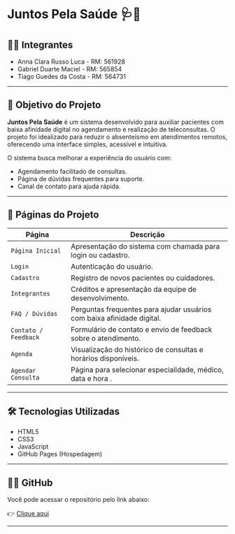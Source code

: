# Juntos Pela Saúde 🩺💙

## 👨‍💻 Integrantes
- Anna Clara Russo Luca - RM: 561928
- Gabriel Duarte Maciel - RM: 565854
- Tiago Guedes da Costa - RM: 564731


---

## 📘 Objetivo do Projeto

**Juntos Pela Saúde** é um sistema desenvolvido para auxiliar pacientes com baixa afinidade digital no agendamento e realização de teleconsultas. O projeto foi idealizado para reduzir o absenteísmo em atendimentos remotos, oferecendo uma interface simples, acessível e intuitiva. 

O sistema busca melhorar a experiência do usuário com:
- Agendamento facilitado de consultas.
- Página de dúvidas frequentes para suporte.
- Canal de contato para ajuda rápida.

---

## 📄 Páginas do Projeto

| Página                 | Descrição                                                                 |
|------------------------|---------------------------------------------------------------------------|
| `Página Inicial`       | Apresentação do sistema com chamada para login ou cadastro.               |
| `Login`                | Autenticação do usuário.                                                  |
| `Cadastro`             | Registro de novos pacientes ou cuidadores.                                |
| `Integrantes`          | Créditos e apresentação da equipe de desenvolvimento.                     |
| `FAQ / Dúvidas`        | Perguntas frequentes para ajudar usuários com baixa afinidade digital.    |
| `Contato / Feedback`   | Formulário de contato e envio de feedback sobre o atendimento.            |
| `Agenda`               | Visualização do histórico de consultas e horários disponíveis.            |
| `Agendar Consulta`     | Página para selecionar especialidade, médico, data e hora .        |

---

## 🛠️ Tecnologias Utilizadas
- HTML5
- CSS3
- JavaScript 
- GitHub Pages (Hospedagem)

---

## 🧑‍💻 GitHub

Você pode acessar o repositório pelo link abaixo:

👉 [Clique aqui](https://github.com/ChallengeFIAP-TDSPW/juntos-pela-saude-front-end)  


---

